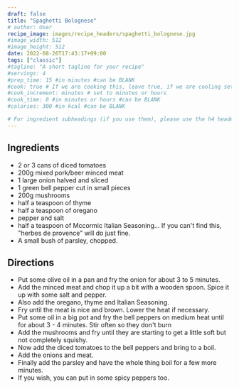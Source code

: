 ```yaml
---
draft: false
title: "Spaghetti Bolognese"
# author: User
recipe_image: images/recipe_headers/spaghetti_bolognese.jpg
#image_width: 512
#image_height: 512
date: 2022-08-26T17:43:17+09:00
tags: ["classic"]
#tagline: "A short tagline for your recipe"
#servings: 4
#prep_time: 15 #in minutes #can be BLANK
#cook: true # If we are cooking this, leave true, if we are cooling set to false
#cook_increment: minutes # set to minutes or hours
#cook_time: 8 #in minutes or hours #can be BLANK
#calories: 300 #in kcal #can be BLANK

# For ingredient subheadings (if you use them), please use the h4 header.  For print view I have those elements targeted
---
```


## Ingredients

* 2 or 3 cans of diced tomatoes
* 200g mixed pork/beer minced meat
* 1 large onion halved and sliced
* 1 green bell pepper cut in small pieces
* 200g mushrooms
* half a teaspoon of thyme
* half a teaspoon of oregano
* pepper and salt
* half a teaspoon of Mccormic Italian Seasoning... If you can't find this, "herbes de provence" will do just fine.
* A small bush of parsley, chopped.

## Directions

* Put some olive oil in a pan and fry the onion for about 3 to 5 minutes.
* Add the minced meat and chop it up a bit with a wooden spoon. Spice it up with some salt and pepper.
* Also add the oregano, thyme and Italian Seasoning.
* Fry until the meat is nice and brown. Lower the heat if necessary.
* Put some oil in a big pot and fry the bell peppers on medium heat until for about 3 - 4 minutes. Stir often so they don't burn
* Add the mushrooms and fry until they are starting to get a little soft but not completely squishy.
* Now add the diced tomatoes to the bell peppers and bring to a boil.
* Add the onions and meat.
* Finally add the parsley and have the whole thing boil for a few more minutes.
* If you wish, you can put in some spicy peppers too.
